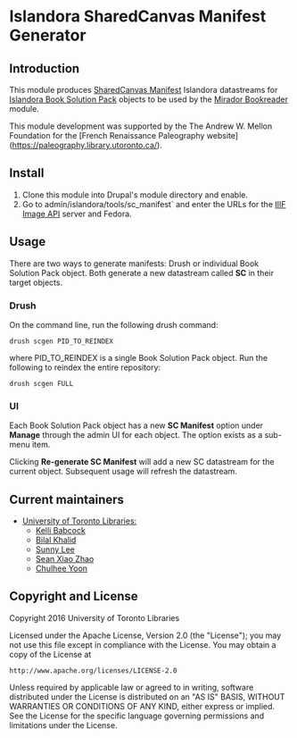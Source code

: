 # Islandora SharedCanvas Manifest Generator

## Introduction

This module produces [SharedCanvas Manifest](http://iiif.io/api/presentation/2.0/#manifest) Islandora datastreams for [Islandora Book Solution Pack](https://github.com/Islandora/islandora_solution_pack_book) objects to be used by the [Mirador Bookreader](https://github.com/utlib/islandora_mirador_bookreader) module. 

This module development was supported by the The Andrew W. Mellon Foundation for the [French Renaissance Paleography website] (https://paleography.library.utoronto.ca/).

## Install
1. Clone this module into Drupal's module directory and enable.
3. Go to admin/islandora/tools/sc_manifest` and enter the URLs for the [IIIF Image API](http://iiif.io/api/image/2.0/) server and Fedora.

## Usage
There are two ways to generate manifests: Drush or individual Book Solution Pack object. Both generate a new datastream called **SC** in their target objects.
### Drush
On the command line, run the following drush command:
```
drush scgen PID_TO_REINDEX
```
where PID_TO_REINDEX is a single Book Solution Pack object.
Run the following to reindex the entire repository:
```
drush scgen FULL
```
### UI
Each Book Solution Pack object has a new **SC Manifest** option under **Manage** through the admin UI for each object. The option exists as a sub-menu item.

Clicking **Re-generate SC Manifest** will add a new SC datastream for the current object. Subsequent usage will refresh the datastream.

## Current maintainers

* [University of Toronto Libraries:](http://its.library.utoronto.ca/)
	* [Kelli Babcock](http://its.library.utoronto.ca/staff/kelli-babcock)
	* [Bilal Khalid](https://github.com/bilalkhalid)
	* [Sunny Lee](https://github.com/sunnywd)
	* [Sean Xiao Zhao](https://github.com/sean-xiao-zhao7)
	* [Chulhee Yoon](https://github.com/cyoon84)

## Copyright and License

Copyright 2016 University of Toronto Libraries

Licensed under the Apache License, Version 2.0 (the "License");
you may not use this file except in compliance with the License.
You may obtain a copy of the License at

    http://www.apache.org/licenses/LICENSE-2.0

Unless required by applicable law or agreed to in writing, software
distributed under the License is distributed on an "AS IS" BASIS,
WITHOUT WARRANTIES OR CONDITIONS OF ANY KIND, either express or implied.
See the License for the specific language governing permissions and
limitations under the License.

